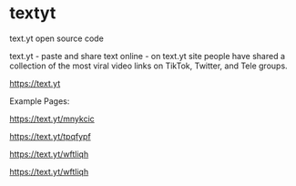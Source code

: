 # textyt
text.yt open source code

text.yt - paste and share text online - on text.yt site people have shared a collection of the most viral video links on TikTok, Twitter, and Tele groups.

https://text.yt

Example Pages:

https://text.yt/mnykcic

https://text.yt/tpqfypf

https://text.yt/wftliqh

https://text.yt/wftliqh
